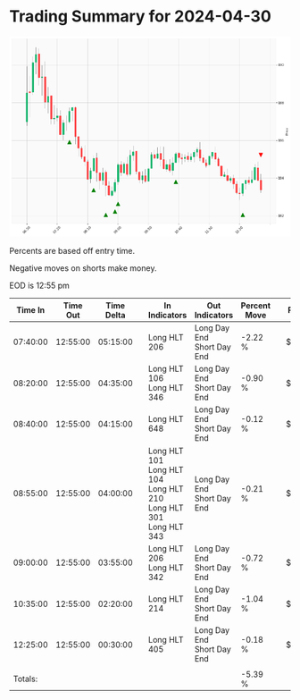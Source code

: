 
# Trading Summary for 2024-04-30

![Plot](2024-04-30_graph.png)

Percents are based off entry time.

Negative moves on shorts make money.

EOD is 12:55 pm

| Time In | Time Out | Time Delta |    | In Indicators | Out Indicators | Percent Move |    | Price In | Price Out | Dollar Move |
| ------- | -------- | ---------- | -- | ------------- | -------------- | ------------ | -- | -------- | --------- | ----------- |
| 07:40:00 | 12:55:00 | 05:15:00 | | Long HLT 206 | Long Day End<br>Short Day End | -2.22 % | | $187.55 | $183.38 | $-4.17 |
| 08:20:00 | 12:55:00 | 04:35:00 | | Long HLT 106<br>Long HLT 346 | Long Day End<br>Short Day End | -0.90 % | | $185.05 | $183.38 | $-1.67 |
| 08:40:00 | 12:55:00 | 04:15:00 | | Long HLT 648 | Long Day End<br>Short Day End | -0.12 % | | $183.60 | $183.38 | $-0.22 |
| 08:55:00 | 12:55:00 | 04:00:00 | | Long HLT 101<br>Long HLT 104<br>Long HLT 210<br>Long HLT 301<br>Long HLT 343 | Long Day End<br>Short Day End | -0.21 % | | $183.77 | $183.38 | $-0.39 |
| 09:00:00 | 12:55:00 | 03:55:00 | | Long HLT 206<br>Long HLT 342 | Long Day End<br>Short Day End | -0.72 % | | $184.71 | $183.38 | $-1.33 |
| 10:35:00 | 12:55:00 | 02:20:00 | | Long HLT 214 | Long Day End<br>Short Day End | -1.04 % | | $185.30 | $183.38 | $-1.92 |
| 12:25:00 | 12:55:00 | 00:30:00 | | Long HLT 405 | Long Day End<br>Short Day End | -0.18 % | | $183.71 | $183.38 | $-0.33 |
|  |  |  |  |  |  |  | |  |  |  |
| Totals: |  |  |  |  |  | -5.39 % | |  |  | $-10.03 |